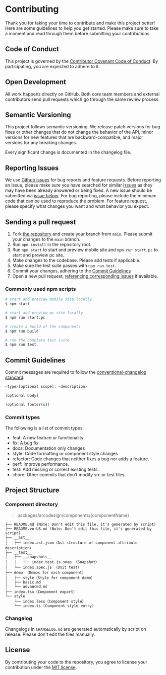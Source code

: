 
# Contributing

Thank you for taking your time to contribute and make this project better! Here are some guidelines to help you get started. Please make sure to take a moment and read through them before submitting your contributions.

## Code of Conduct

This project is governed by the [Contributor Covenant Code of Conduct](./CODE_OF_CONDUCT.md). By participating, you are expected to adhere to it.

## Open Development

All work happens directly on GitHub. Both core team members and external contributors send pull requests which go through the same review process.

## Semantic Versioning

This project follows semantic versioning. We release patch versions for bug fixes or other changes that do not change the behavior of the API, minor versions for new features that are backward-compatible, and major versions for any breaking changes.

Every significant change is documented in the changelog file.

## Reporting Issues

We use [Github issues](https://github.com/arco-design/arco-design-mobile/issues) for bug reports and feature requests. Before reporting an issue, please make sure you have searched for similar [issues](https://github.com/arco-design/arco-design-mobile/issues) as they may have been already answered or being fixed. A new issue should be submitted via [issue helper](https://arco.design/issue-helper?repo=arco-design-mobile). For bug reporting, please include the minimum code that can be used to reproduce the problem. For feature request, please specify what changes you want and what behavior you expect.

## Sending a pull request

1. Fork [the repository](https://github.com/arco-design/arco-design-mobile) and create your branch from `main`. Please submit your changes to the `main` branch.
2. Run `npm install` in the repository root.
3. Run `npm start` to start and preview mobile site and `npm run start:pc` to start and preview pc site.
4. Make changes to the codebase. Please add tests if applicable.
5. Make sure the test suite passes with `npm run test`.
6. Commit your changes, adhering to the [Commit Guidelines](#commit-guidelines)
7. Open a new pull request, [referencing corresponding issues](https://docs.github.com/en/issues/tracking-your-work-with-issues/linking-a-pull-request-to-an-issue#linking-a-pull-request-to-an-issue-using-a-keyword) if available.

### Commonly used npm scripts

```bash
# start and preview mobile site locally
$ npm start

# start and preview pc site locally
$ npm run start:pc

# create a build of the components
$ npm run build

# run the complete test suite
$ npm run test
```

## Commit Guidelines

Commit messages are required to follow the [conventional-changelog standard](https://www.conventionalcommits.org/en/v1.0.0/):

```bash
<type>[optional scope]: <description>

[optional body]

[optional footer(s)]
```

### Commit types

The following is a list of commit types:

- feat: A new feature or functionality
- fix: A bug fix
- docs: Documentation only changes
- style: Code formatting or component style changes
- refactor: Code changes that neither fixes a bug nor adds a feature.
- perf: Improve performance.
- test: Add missing or correct existing tests.
- chore: Other commits that don’t modify src or test files.

## Project Structure

### Component directory

> packages/arcodesign/components/{componentName}

```
├── README.md (Note: Don't edit this file, it's generated by script)
├── README.en-US.md (Note: Don't edit this file, it's generated by script)
├── __ast__
│   ├── index.ast.json（Ast structure of component attribute description）
├── __test__
│   ├── __snapshots__
│   │   └── index.test.js.snap （Snapshot）
│   └── index.spec.js （Unit test）
├── demo （Demos for each component）
│   ├── style（Style for component demo）
│   ├── basic.md
│   └── advanced.md
├── index.tsx（Component export）
└── style
    └── index.less（Component style）
    └── index.ts (Component style entry)
```

### Changelog

Changelogs in `CHANGELOG.md` are generated automatically by script on release. Please don't edit the files manually.

## License

By contributing your code to the repository, you agree to license your contribution under the [MIT license](./LICENSE).
